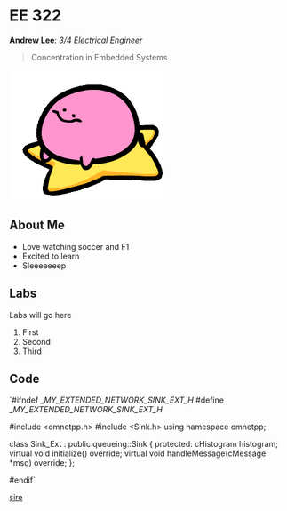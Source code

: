# EE 322
  **Andrew Lee**: *3/4 Electrical Engineer*
  > Concentration in Embedded Systems <br>
  
![](kirbospin.gif)
## About Me
 - Love watching soccer and F1
 - Excited to learn
 - Sleeeeeeep
## Labs
Labs will go here
  1. First
  2. Second
  3. Third
## Code
`#ifndef __MY_EXTENDED_NETWORK_SINK_EXT_H_
#define __MY_EXTENDED_NETWORK_SINK_EXT_H_

#include <omnetpp.h>
#include <Sink.h>
using namespace omnetpp;

class Sink_Ext : public queueing::Sink
{
  protected:
    cHistogram histogram;
    virtual void initialize() override;
    virtual void handleMessage(cMessage *msg) override;
};

#endif` <br>

[sire](https://archives.bulbagarden.net/media/upload/7/77/0980Clodsire.png)
